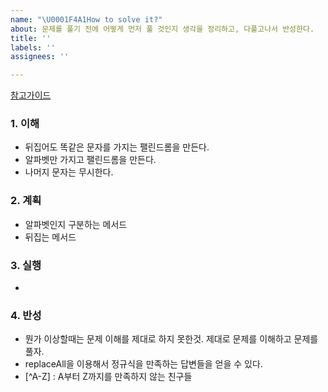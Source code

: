 ```yaml
---
name: "\U0001F4A1How to solve it?"
about: 문제를 풀기 전에 어떻게 먼저 풀 것인지 생각을 정리하고, 다풀고나서 반성한다.
title: ''
labels: ''
assignees: ''

---
```


[참고가이드](https://megaptera.notion.site/6-5f9b4105eb0748fd8f8baa631d92d6ea)

### 1. 이해
- 뒤집어도 똑같은 문자를 가지는 팰린드롬을 만든다.
- 알파벳만 가지고 팰린드롬을 만든다.
- 나머지 문자는 무시한다.

### 2. 계획
- 알파벳인지 구분하는 메서드
- 뒤집는 메서드

### 3. 실행
- 

### 4. 반성
- 뭔가 이상할때는 문제 이해를 제대로 하지 못한것. 제대로 문제를 이해하고 문제를 풀자.
- replaceAll을 이용해서 정규식을 만족하는 답변들을 얻을 수 있다.
- [^A-Z] : A부터 Z까지를 만족하지 않는 친구들
